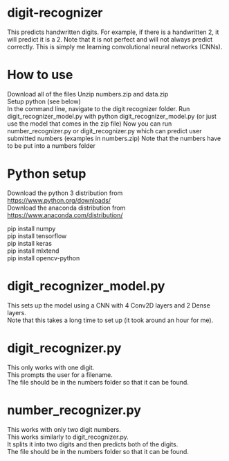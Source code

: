 # digit-recognizer
This predicts handwritten digits. For example, if there is a handwritten 2, it will predict it is a 2. Note that it is not perfect and will not always predict correctly. This is simply me learning convolutional neural networks (CNNs).

# How to use
Download all of the files
Unzip numbers.zip and data.zip  
Setup python (see below)  
In the command line, navigate to the digit recognizer folder.
Run digit_recognizer_model.py with python digit_recognizer_model.py (or just use the model that comes in the zip file)
Now you can run number_recognizer.py or digit_recognizer.py which can predict user submitted numbers (examples in numbers.zip)
Note that the numbers have to be put into a numbers folder

# Python setup
Download the python 3 distribution from https://www.python.org/downloads/  
Download the anaconda distribution from https://www.anaconda.com/distribution/

pip install numpy  
pip install tensorflow  
pip install keras  
pip install mlxtend  
pip install opencv-python

# digit_recognizer_model.py
This sets up the model using a CNN with 4 Conv2D layers and 2 Dense layers.  
Note that this takes a long time to set up (it took around an hour for me).  

# digit_recognizer.py
This only works with one digit.  
This prompts the user for a filename.  
The file should be in the numbers folder so that it can be found.  

# number_recognizer.py
This works with only two digit numbers.  
This works similarly to digit_recognizer.py.  
It splits it into two digits and then predicts both of the digits.  
The file should be in the numbers folder so that it can be found.  
